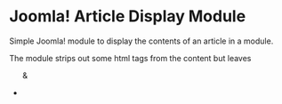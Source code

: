 # Joomla! Article Display Module

Simple Joomla! module to display the contents of an article in a module.

The module strips out some html tags from the content but leaves <a><p><ul> & <li>
